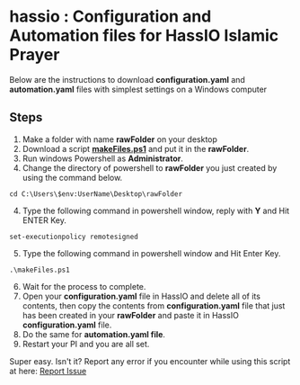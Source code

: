 # hassio : Configuration and Automation files for HassIO Islamic Prayer

Below are the instructions to download **configuration.yaml** and **automation.yaml** files with simplest settings on a Windows computer


## Steps

1. Make a folder with name **rawFolder** on your desktop
2. Download a script **[makeFiles.ps1](https://raw.githubusercontent.com/msanaullahsahar/hassio/master/makeFiles.ps1)** and put it in the **rawFolder**.
2. Run windows Powershell as **Administrator**.
3. Change the directory of powershell to **rawFolder** you just created by using the command below.

```
cd C:\Users\$env:UserName\Desktop\rawFolder
```

4. Type the following command in powershell window, reply with **Y** and Hit ENTER Key.

```
set-executionpolicy remotesigned
```
5. Type the following command in powershell window and Hit Enter Key.

```
.\makeFiles.ps1
```
   
6. Wait for the process to complete.
7. Open your **configuration.yaml** file in HassIO and delete all of its contents, then copy the contents from **configuration.yaml** file that just has been created in your **rawFolder** and paste it in HassIO **configuration.yaml** file.
8. Do the same for **automation.yaml file**.
9. Restart your PI and you are all set.

Super easy. Isn't it? Report any error if you encounter while using this script at here: [Report Issue](https://github.com/msanaullahsahar/hassio/issues/new)
